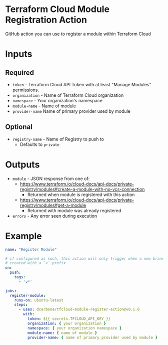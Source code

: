 # Terraform Cloud Module Registration Action
GitHub action you can use to register a module within Terraform Cloud

# Inputs

## Required
* `token` - Terraform Cloud API Token with at least "Manage Modules" permissions.
* `organization` - Name of Terraform Cloud organization
* `namespace` - Your organization's namespace
* `module-name` - Name of module
* `provider-name` Name of primary provider used by module

## Optional

* `registry-name` - Name of Registry to push to
  * Defaults to `private`

# Outputs

* `module` - JSON response from one of:
  * https://www.terraform.io/cloud-docs/api-docs/private-registry/modules#create-a-module-with-no-vcs-connection
    * Returned when module is registered with this action
  * https://www.terraform.io/cloud-docs/api-docs/private-registry/modules#get-a-module
    * Returned with module was already registered
* `errors` - Any error seen during execution

# Example

```yaml
name: "Register Module"

# if configured as such, this action will only trigger when a new branch is 
# created with a `v` prefix
on:
  push:
    tags:
      - 'v*'

jobs:
  register-module:
    runs-on: ubuntu-latest
    steps:
      - uses: dcarbone/tfcloud-module-register-action@v0.1.0
        with:
          token: ${{ secrets.TFCLOUD_API_KEY }}
          organization: { your organization }
          namespace: { your organization namespace }
          module-name: { name of module }
          provider-name: { name of primary provider used by module }
```